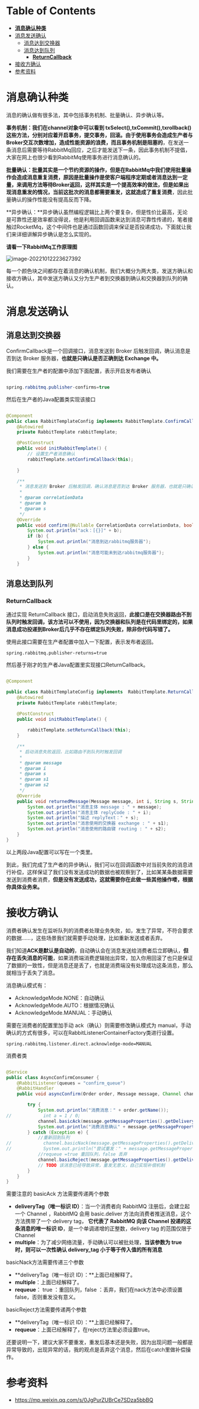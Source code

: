 # Table of Contents

* [**消息确认种类**](#消息确认种类)
* [消息发送确认](#消息发送确认)
  * [消息达到交换器](#消息达到交换器)
  * [消息达到队列](#消息达到队列)
    * [**ReturnCallback**](#returncallback)
* [接收方确认](#接收方确认)
* [参考资料](#参考资料)


# **消息确认种类**



消息的确认做有很多法，其中包括事务机制、批量确认、异步确认等。

**事务机制：**我们在channel对象中可以看到 txSelect(),txCommit(),txrollback() 这些方法，分别对应着开启事务，提交事务，回滚。由于使用事务会造成生产者与Broker交互次数增加，造成性能资源的浪费，而且**事务机制是阻塞的**，在发送一条消息后需要等待RabbitMq回应，之后才能发送下一条，因此事务机制不提倡，大家在网上也很少看到RabbitMq使用事务进行消息确认的。

**批量确认：**批量其实是一个节约资源的操作，但是在RabbitMq中我们使用批量操作会造成消息重复消费，原因是批量操作是使客户端程序定期或者消息达到一定量，来调用方法等待Broker返回，这样其实是一个提高效率的做法，但是如果出现消息重发的情况，当前这批次的消息都需要重发，这就**造成了重复消费**，因此批量确认的操作性能没有提高反而下降。

**异步确认：**异步确认虽然编程逻辑比上两个要复杂，但是性价比最高，无论是可靠性还是效率都没得说，他是利用回调函数来达到消息可靠性传递的，笔者接触过RocketMq，这个中间件也是通过函数回调来保证是否投递成功，下面就让我们来详细讲解异步确认是怎么实现的。

**请看一下RabbitMq工作原理图**

![image-20221012223627392](.images/image-20221012223627392.png) 

每一个颜色块之间都存在着消息的确认机制，我们大概分为两大类，发送方确认和接收方确认，其中发送方确认又分为生产者到交换器到确认和交换器到队列的确认。



# 消息发送确认

## 消息达到交换器

ConfirmCallback是一个回调接口，消息发送到 Broker 后触发回调，确认消息是否到达 Broker 服务器，**也就是只确认是否正确到达 Exchange 中。**

我们需要在生产者的配置中添加下面配置，表示开启发布者确认

```java

spring.rabbitmq.publisher-confirms=true
```



然后在生产者的Java配置类实现该接口

```java

@Component
public class RabbitTemplateConfig implements RabbitTemplate.ConfirmCallback{
    @Autowired
    private RabbitTemplate rabbitTemplate;

    @PostConstruct
    public void initRabbitTemplate() {
        // 设置生产者消息确认
        rabbitTemplate.setConfirmCallback(this);
        
    }

    /**
     * 消息发送到 Broker 后触发回调，确认消息是否到达 Broker 服务器，也就是只确认是否正确到达 Exchange 中
     *
     * @param correlationData
     * @param b
     * @param s
     */
    @Override
    public void confirm(@Nullable CorrelationData correlationData, boolean b, @Nullable String s) {
        System.out.println("ack：[{}]" + b);
        if (b) {
            System.out.println("消息到达rabbitmq服务器");
        } else {
            System.out.println("消息可能未到达rabbitmq服务器");
        }
    }
```







## 消息达到队列

### **ReturnCallback**

通过实现 ReturnCallback 接口，启动消息失败返回，**此接口是在交换器路由不到队列时触发回调，该方法可以不使用，因为交换器和队列是在代码里绑定的，如果消息成功投递到Broker后几乎不存在绑定队列失败，除非你代码写错了。**

使用此接口需要在生产者配置中加入一下配置，表示发布者返回。

```
spring.rabbitmq.publisher-returns=true
```

然后基于刚才的生产者Java配置里实现接口ReturnCallback。

```java

@Component

public class RabbitTemplateConfig implements  RabbitTemplate.ReturnCallback {
    @Autowired
    private RabbitTemplate rabbitTemplate;

    @PostConstruct
    public void initRabbitTemplate() {
       
        rabbitTemplate.setReturnCallback(this);
    }

    /**
     * 启动消息失败返回，比如路由不到队列时触发回调
     *
     * @param message
     * @param i
     * @param s
     * @param s1
     * @param s2
     */
    @Override
    public void returnedMessage(Message message, int i, String s, String s1, String s2) {
        System.out.println("消息主体 message : " + message);
        System.out.println("消息主体 replyCode : " + i);
        System.out.println("描述 replyText：" + s);
        System.out.println("消息使用的交换器 exchange : " + s1);
        System.out.println("消息使用的路由键 routing : " + s2);
    }
}
```

以上两段Java配置可以写在一个类里。



到此，我们完成了生产者的异步确认，我们可以在回调函数中对当前失败的消息进行补偿，这样保证了我们没有发送成功的数据也被观察到了，比如某某条数据需要发送到消费者消费，**但是没有发送成功，这就需要你在此做一些其他操作喽，根据你具体业务来。**

# 接收方确认

消费者确认发生在监听队列的消费者处理业务失败，如，发生了异常，不符合要求的数据……，这些场景我们就需要手动处理，比如重新发送或者丢弃。

我们知道**ACK是默认是自动的**，自动确认会在消息发送给消费者后立即确认，**但存在丢失消息的可能**，如果消费端消费逻辑抛出异常，加入你用回滚了也只是保证了数据的一致性，但是消息还是丢了，也就是消费端没有处理成功这条消息，那么就相当于丢失了消息。

消息确认模式有：

- AcknowledgeMode.NONE：自动确认
- AcknowledgeMode.AUTO：根据情况确认
- AcknowledgeMode.MANUAL：手动确认

需要在消费者的配置里加手动 ack（确认）则需要修改确认模式为 manual，手动确认的方式有很多，可以在RabbitListenerContainerFactory类进行设置。

```
spring.rabbitmq.listener.direct.acknowledge-mode=MANUAL
```

消费者类

```java

@Service
public class AsyncConfirmConsumer {
    @RabbitListener(queues = "confirm_queue")
    @RabbitHandler
    public void asyncConfirm(Order order, Message message, Channel channel) throws IOException {

        try {
            System.out.println("消费消息：" + order.getName());
//            int a = 1 / 0;
            channel.basicAck(message.getMessageProperties().getDeliveryTag(), true);
            System.out.println("消费消息确认" + message.getMessageProperties().getConsumerQueue() + "，接收到了回调方法");
        } catch (Exception e) {
            //重新回到队列
//            channel.basicNack(message.getMessageProperties().getDeliveryTag(), false, true);
//            System.out.println("尝试重发：" + message.getMessageProperties().getConsumerQueue());
            //requeue =true 重回队列，false 丢弃
            channel.basicReject(message.getMessageProperties().getDeliveryTag(), false);
            // TODO 该消息已经导致异常，重发无意义，自己实现补偿机制
        }
    }
}
```

需要注意的 basicAck 方法需要传递两个参数

- **deliveryTag（唯一标识 ID）**：当一个消费者向 RabbitMQ 注册后，会建立起一个 Channel ，RabbitMQ 会用 basic.deliver 方法向消费者推送消息，这个方法携带了一个 delivery tag， **它代表了 RabbitMQ 向该 Channel 投递的这条消息的唯一标识 ID**，是一个单调递增的正整数，delivery tag 的范围仅限于 Channel
- **multiple**：为了减少网络流量，手动确认可以被批处理，**当该参数为 true 时，则可以一次性确认 delivery_tag 小于等于传入值的所有消息**



basicNack方法需要传递三个参数

- **deliveryTag（唯一标识 ID）：**上面已经解释了。
- **multiple**：上面已经解释了。
- **requeue**： true ：重回队列，false ：丢弃，我们在nack方法中必须设置 false，否则重发没有意义。



basicReject方法需要传递两个参数

- **deliveryTag（唯一标识 ID）：**上面已经解释了。
- **requeue**：上面已经解释了，在reject方法里必须设置true。



还要说明一下，建议大家不要重发，重发后基本还是失败，因为出现问题一般都是异常导致的，出现异常的话，我的观点是丢弃这个消息，然后在catch里做补偿操作。



# 参考资料

+ https://mp.weixin.qq.com/s/0JgPurZUBrCe7SDza5bbBQ
